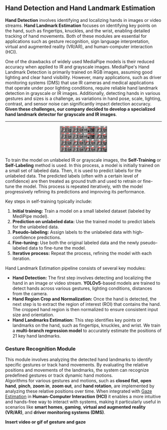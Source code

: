 ## Hand Detection and Hand Landmark Estimation  ##

**Hand Detection** involves identifying and localizing hands in images or video streams. **Hand Landmark Estimation** focuses on identifying key points on the hand, such as fingertips, knuckles, and the wrist, enabling detailed tracking of hand movements. Both of these modules are essential for applications such as gesture recognition, sign language interpretation, virtual and augmented reality (VR/AR), and human-computer interaction (HCI).

One of the drawbacks of widely used MediaPipe models is their reduced accuracy when applied to IR and grayscale images. MediaPipe's Hand Landmark Detection is primarily trained on RGB images, assuming good lighting and clear hand visibility. However, many applications, such as driver monitoring systems (DMS) that use IR cameras and medical applications that operate under poor lighting conditions, require reliable hand landmark detection in grayscale or IR images. Additionally, detecting hands in various gestures and sizes is a challenge, as variations in hand pose, scale, lighting, contrast, and sensor noise can significantly impact detection accuracy. **Given these challenges, our company decided to develop a specialized hand landmark detector for grayscale and IR images**.

---

<div style="text-align: center;">
  <img src="images/hand_detection_ir.jpg?raw=true" width="30%" height="30%"/>
</div>

To train the model on unlabeled IR or grayscale images, the **Self-Training** or **Self-Labeling** method is used. In this process, a model is initially trained on a small set of labeled data. Then, it is used to predict labels for the unlabeled data. The predicted labels (often with a certain level of confidence) are then treated as ground truth and used to retrain or fine-tune the model. This process is repeated iteratively, with the model progressively refining its predictions and improving its performance.

Key steps in self-training typically include:

1. **Initial training:** Train a model on a small labeled dataset (labeled by MediPipe model).
2. **Prediction on unlabeled data:** Use the trained model to predict labels for the unlabeled data.
3. **Pseudo-labeling:** Assign labels to the unlabeled data with high-confidence predictions.
4. **Fine-tuning:** Use both the original labeled data and the newly pseudo-labeled data to fine-tune the model.
5. **Iterative process:** Repeat the process, refining the model with each iteration.


Hand Landmark Estimation pipeline consists of several key modules:
+ **Hand Detection:** The first step involves detecting and localizing the hand in an image or video stream. **YOLOv5**-based models are trained to detect hands across various gestures, lighting conditions, distances from the camera.
+ **Hand Region Crop and Normalization:** Once the hand is detected, the next step is to extract the region of interest (ROI) that contains the hand. The cropped hand region is then normalized to ensure consistent input size and orientation.
+ **Hand Landmarks Estimation:** This step identifies key points or landmarks on the hand, such as fingertips, knuckles, and wrist. We train a **multi-branch regression model** to accurately estimate the positions of 21 key hand landmarks.

### Gesture Recognition Module ###

This module involves analyzing the detected hand landmarks to identify specific gestures or track hand movements. By evaluating the relative positions and movements of the landmarks, the system can recognize predefined gestures or track dynamic hand motions.  
Algorithms for various gestures and motions, such as **closed fist**, **open hand**, **pinch**, **zoom in**, **zoom out**, and **hand rotation**, are implemented by analyzing these relative positions over time. When integrated with [Gaze Estimation](../gaze_estimation_project/gaze_estimation.md) in **Human-Computer Interaction (HCI)** it enables a more intuitive and hands-free way to interact with systems, making it particularly useful in scenarios like **smart homes**, **gaming**, **virtual and augmented reality (VR/AR)**, and **driver monitoring systems (DMS)**.

**Insert video or gif of gesture and gaze**


